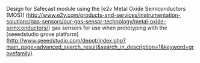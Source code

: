 Design for Safecast module using the [e2v Metal Oxide Semiconductors (MOS)] (http://www.e2v.com/products-and-services/instrumentation-solutions/gas-sensors/our-gas-sensor-technology/metal-oxide-semiconductors/) gas sensors for use when prototyping with the [seeedstudio grove platform] (http://www.seeedstudio.com/depot/index.php?main_page=advanced_search_result&search_in_description=1&keyword=grovefamily).
